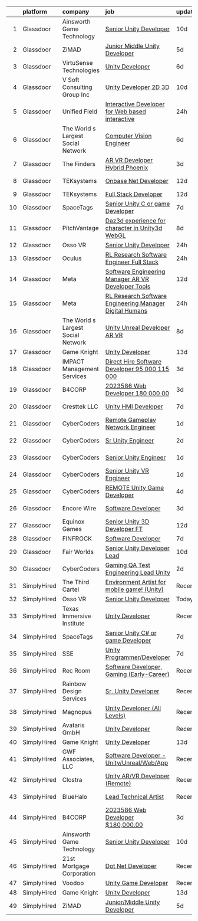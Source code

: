 

|    | platform    | company                            | job                                                                                                                                                                                                                                                                                                                                                                                                                                                                                                                                                                                                                                                                                                                                                                                                                                                                                                                                                                                                                                                                                                                                                                                                                                                                                                                                                                                                                                                                                                     | update_time   | location             |
|---:|:------------|:-----------------------------------|:--------------------------------------------------------------------------------------------------------------------------------------------------------------------------------------------------------------------------------------------------------------------------------------------------------------------------------------------------------------------------------------------------------------------------------------------------------------------------------------------------------------------------------------------------------------------------------------------------------------------------------------------------------------------------------------------------------------------------------------------------------------------------------------------------------------------------------------------------------------------------------------------------------------------------------------------------------------------------------------------------------------------------------------------------------------------------------------------------------------------------------------------------------------------------------------------------------------------------------------------------------------------------------------------------------------------------------------------------------------------------------------------------------------------------------------------------------------------------------------------------------|:--------------|:---------------------|
|  1 | Glassdoor   | Ainsworth Game Technology          | [Senior Unity Developer](https://www.glassdoor.com/partner/jobListing.htm?pos=102&ao=1110586&s=58&guid=000001828160075494307a4d13c28266&src=GD_JOB_AD&t=SR&vt=w&ea=1&cs=1_f023b48c&cb=1660027930983&jobListingId=1008038069760&cpc=B8AC0869831DBFA1&jrtk=3-0-1ga0m01vem6rt801-1ga0m01vv21v5000-1bfea5d2e654dfaf--6NYlbfkN0AhTaXticpO8D1EV9nGWUa2G9Nr_0uERllJkF2KKfHsNPvgjthfJ6kYOPNlabBumo3XqtAg4fi9npJlXr8n0nliy9xy6fIh_K8TngwOLUexLDbOVwkhFmUnHsMmtlBOG87tx6tJ-CJdyZTi5oVCX_soOCJkfgVGhhLiY_ddvMg_soYNFVifJLhRyLfgAulCMJ9SJifxs2PAaItobPivdBtHJZhqT9-we1r2NVqnflG0EOeCb4Nn_61gbIaWLw2XvCskgpC1CaK6y7vyvRVGVq-5ECzj_OcR1nr-PZYjcaZbECiqWjqEhNkUrVBcrxB3SBTAHZaScKgAIIUd_uxxgzlLz9FPCOXAZGzM-YrkpKayizy2ne5lNXmNEClZjfI_cZCob9ROnaIySlYnrXJRbZG5a_KaFKQfOozDV9A8HqqEg6gazFlk16GdlaO6-vgE4_LmRM6GRpkxLO5cN257BElvD8TJWh0Ifi4RsbMPBP75fj3_VpSop-n4LDcPDFuUDVszOKXqChVyhQ%3D%3D)                                                                                                                                                                                                                                                                                                                                                                                                                                                                                                                                                                                                                           | 10d           | Las Vegas, NV        |
|  2 | Glassdoor   | ZiMAD                              | [Junior Middle Unity Developer](https://www.glassdoor.com/partner/jobListing.htm?pos=127&ao=1136043&s=58&guid=000001828160075494307a4d13c28266&src=GD_JOB_AD&t=SR&vt=w&cs=1_5bd2bb5e&cb=1660027930988&jobListingId=1008049667996&jrtk=3-0-1ga0m01vem6rt801-1ga0m01vv21v5000-c2445798004c4330-)                                                                                                                                                                                                                                                                                                                                                                                                                                                                                                                                                                                                                                                                                                                                                                                                                                                                                                                                                                                                                                                                                                                                                                                                          | 5d            | Remote               |
|  3 | Glassdoor   | VirtuSense Technologies            | [Unity Developer](https://www.glassdoor.com/partner/jobListing.htm?pos=104&ao=1110586&s=58&guid=000001828160075494307a4d13c28266&src=GD_JOB_AD&t=SR&vt=w&ea=1&cs=1_79a7b140&cb=1660027930983&jobListingId=1008047228085&cpc=1120CD366D53BFD9&jrtk=3-0-1ga0m01vem6rt801-1ga0m01vv21v5000-621427e7806805ff--6NYlbfkN0CpTNcpmE4ij7sr_GPl7QJj6yehPG-kupSZfEdlJHm76PKMSXsSIq1med5BFIxC2pZRXqm2VLhN_XbCcerIOVWZ8h7ETYPARzSmbixQ7aLqpwonWBBh4rOL5Pp18dClbLthA8o-qLqLkUEi2BTeLU_x2fiKe0OI9IDJADdrOVWZeSJnfIngeVvcG4qEWq4Fni1zZQP4UNK1A-jocilbyb_TEghBg--rdMfxHkskgS0Wq2gTsGXBjs5yFkqgBVfCJU3sYveXpMAOTIZrsB6uVEgE6HKQQz1Z0UjUXHkkIP_ILAqBHz7lrqmIeDRaIeOXicXEgNJZdvMg7fe7SDB1mwZRRP98mBEhl-NOKIUcVfGP2xtCvImoOiq8rnNKd7iYt4wuaDOkfKFD0AbB68SPS8XDSQUry8u-a4yM07cg5WP_B8FutsyNIY8ZlPWuRTDFHoKIiJSKOSFDmyGGjRRrSmcOzBXjjJDNHrfaLSx9q1gZX5pohHyDYwWq)                                                                                                                                                                                                                                                                                                                                                                                                                                                                                                                                                                                                                                                              | 6d            | Peoria, IL           |
|  4 | Glassdoor   | V Soft Consulting Group  Inc       | [Unity Developer   2D 3D](https://www.glassdoor.com/partner/jobListing.htm?pos=122&ao=1110586&s=58&guid=000001828160075494307a4d13c28266&src=GD_JOB_AD&t=SR&vt=w&ea=1&cs=1_a1777752&cb=1660027930987&jobListingId=1008038008594&cpc=C4A69CCDBB3B9599&jrtk=3-0-1ga0m01vem6rt801-1ga0m01vv21v5000-9a4a01b372ff3881--6NYlbfkN0D9RE-Si7ybiUgDiZLiiQYmpNk9Vbzm2gLbPAQW_p1zE3jUynzuC9mQeE4jvLF4MlSm36CescGx2H9d3YI0fVAn5prwo-RLWQRl_iwMVkZ6WLNFpLl_y3iVO_S9d5oC2ltUQyL-xm9HKGpi3r8xf5SsrsFpcevLABNYdw2hIoCqPNudL4vGDMg1c1zXAd9q5rcOEafK8kssTPPqYxs4ri_LVzU1GkBnFAi5skESCc2Vi-SbMgdxs11z35Wwmrx4KogUxXCGauaJsjIKJXEK__zUWwwU1kPAIPUwHs4XKpI9YhP4HiJ-TVHZ_00NK4lRVxfq9baq40tnoyi886moyV7InKf7FJpCIuAyLBeLVd5p5t6rNvUhUgal8fEIe68LzeHwtFaeKVftIRqf61cVemPSKeReVL-xOrZtqz2aJJSFEL1mXQ3w4AH-WvHz_NnQWVwe-SBhX241TPJ3L8bCL2VarHNdqabozFiyzdyEt1VjArZL0VlY2MPlrGHDfVC2GV8%3D)                                                                                                                                                                                                                                                                                                                                                                                                                                                                                                                                                                                                                                        | 10d           | Oakbrook Terrace, IL |
|  5 | Glassdoor   | Unified Field                      | [Interactive Developer for Web based interactive](https://www.glassdoor.com/partner/jobListing.htm?pos=108&ao=1110586&s=58&guid=000001828160075494307a4d13c28266&src=GD_JOB_AD&t=SR&vt=w&ea=1&cs=1_1f787f09&cb=1660027930984&jobListingId=1008060772578&cpc=1120CD366D53BFD9&jrtk=3-0-1ga0m01vem6rt801-1ga0m01vv21v5000-1b2366b672c21547--6NYlbfkN0CNayYzF1mBaI40OgT78t3Q2d9IxlwDzhsYR4HK7epYUURqj7ThGxATAS9R-8Juk-lLjXUH1vzl_GW3Hb_J1W6lBHz62mxiYcb8F7Pij7qbDoWlrx3pPDFeUvepVpLmQB-AczCvJ_jSv9hWJ5yoq_vWdne0FQnxlFPdgw22rzTO0Cp9k0GE9MQMP5nQD9l63Z9idkZvwdWwkk3oFdJkZEXTc__nF32eHrqkN92AxGzBTgqvdQQi9BfZbqnWj86qeDQV3IfkfsEJjn869pr8am55WoxySqM29UROJxEiClPodBLcuzvC2BmqNhmVOpjMikgMeaWUGgCqsKGuTC8F9ELP_a0pOW64QXUOhZLO3wbh_tqCOADcVbxrQ7ZT06gp6UDv1dVunepKB8utvCmwzbkpRM68fKUuz5-z5l88eV-lNYtCR6FijiQnSMlDaeCEv-Q3-1O3utv0anZ21g28Iluos7hGZ0dzUBAl2vEjJhs1Fanp0dES9fYAmWBv3LqJI6Y%3D)                                                                                                                                                                                                                                                                                                                                                                                                                                                                                                                                                                                                                | 24h           | Remote               |
|  6 | Glassdoor   | The World s Largest Social Network | [Computer Vision Engineer](https://www.glassdoor.com/partner/jobListing.htm?pos=121&ao=1110586&s=58&guid=000001828160075494307a4d13c28266&src=GD_JOB_AD&t=SR&vt=w&ea=1&cs=1_aa92dfe1&cb=1660027930986&jobListingId=1008048926981&cpc=F5E96E35A1725171&jrtk=3-0-1ga0m01vem6rt801-1ga0m01vv21v5000-3df57880f4e5e665--6NYlbfkN0DSgjPPcnEdvoK3uuxfISLALE6pB1FR7YSHOr_tSg5_QGIhoz_2VqUepdcKLBLI_zTQDUXKUWfMuNvfuqZn8sOei-sNGQSYVTP8bqjPD9AiTZ76qC6KOAfglSCdr_EMsiqjzvxeWSFlXDH0wZYPl6JNp87Y4h3RRcvL_jR727myDT2ZGrrrQn3U53eyBxSNmc8EkAFaugpF3BjdMUIgQaIl_iUpE8HSDIMIqcKVQbzsvEiLPU4zoM4yJqy4RorBRmuxu-aC_AUb4GIS7kBx2ycCM6Wn8tRX1LFRokii5ey7Qiyry_8BiMMxr0l0zQQxZsf51ATnxNM9FfbWYW3U5Cpz9wFDZffNJ-ljBjHaOBpGDbOamcyou3C8XL2JGaHt-1lAcvOmLBZoM5j-vbb4tkfS1xAKD4tEjGiI8_dzv-trna3vI2NtBH-7AMJLfZemha42pGyacoOxzEpyGU3iOlKt7qbcgYUexBbm1wbGFm53myRUdK5Jq84HZDYw4FANCDbsAGPh9jGQcI0ZjEaq9g0dveU7bFHzZufBl3Tn8UuGj3H7lXlftPzNX9nxA4AUI7sI6SybR8dC8wAchoWzkfdh)                                                                                                                                                                                                                                                                                                                                                                                                                                                                                                                                                     | 6d            | San Diego, CA        |
|  7 | Glassdoor   | The Finders                        | [AR VR Developer   Hybrid  Phoenix ](https://www.glassdoor.com/partner/jobListing.htm?pos=119&ao=1110586&s=58&guid=000001828160075494307a4d13c28266&src=GD_JOB_AD&t=SR&vt=w&ea=1&cs=1_a096b83b&cb=1660027930986&jobListingId=1008055879497&cpc=DE56C24FF6DEC286&jrtk=3-0-1ga0m01vem6rt801-1ga0m01vv21v5000-ae421c7250c911c1--6NYlbfkN0AYo_ysEmi-N9D-g6x4hDoxwWbDzILIh7p3iecCghkOgCCQ9Hjx-p_46PTVF05XzNPSNGs7I4pql0M31QQczE03vEGTopzHAjZRpzRzk7u1_DWpkPnoHc2upV4zc1HbdIZ04ZPafd7fzAa18TDXsY7EIDYpUpOGnlsC6AmN1AlYnY2__aEIXWvqaZHQ9gSGzVL3_iNt4ZraM6ckwiZlryxvNOctPqjE2yY-OC6ce1c0XXYv4G23OlAdB-tJeqNsztqYRtQwF7oRcfgtCNvg3DWjwW4uv12IL3wr6_sCKiQaEUchvfGSVnqxjqlGHLCjWYMvTdOROaHVnt6_-oeRJvQIjn0DyYGrTS55RoZAYrj27E-9-DUxpXGdxxEZsFPvsu05RmkNOrCKC8bRoI5mUWzWybRhTrP7SQ_XvwW7XhJHlo8U10MptnlbZcrXm54x8SmfDxqeg9CDtIa6yTUbnFgJ6rpdxtjVT0gp2A10gfylDhtAJUL907tRCLnMVOzH4tddvLJ9AUvVXsdy_DnnWFzy)                                                                                                                                                                                                                                                                                                                                                                                                                                                                                                                                                                                                           | 3d            | Scottsdale, AZ       |
|  8 | Glassdoor   | TEKsystems                         | [Onbase  Net Developer](https://www.glassdoor.com/partner/jobListing.htm?pos=120&ao=1110586&s=58&guid=000001828160075494307a4d13c28266&src=GD_JOB_AD&t=SR&vt=w&cs=1_e1d5b60a&cb=1660027930986&jobListingId=1008034370842&cpc=444700D72F2ECBCE&jrtk=3-0-1ga0m01vem6rt801-1ga0m01vv21v5000-0ca14e4fe02f0af5--6NYlbfkN0AuKz8EBO1xHDEL7V2YF9xF3dC_I9B9i-Zw2Jh8clPMK3KTieKealHQySFBD4L6FvP8h1BqwxDfsiVHcDpT4I5WkMtHeupRzm4pkDEsGJxQIMZ9ipQJ33hk7mJmxorpxh7kSZv6RuYuNlzM5cE7_tinTmgUI09Ml_6Dq-zfW4E0StOPuaDqkIlGs88_LrpiQ0m96ZlzQSfZ1IIUOZ7tPmp74X100hZ8k4qljTYpr163P_y6fgNK8djbsQyIzZBxzPgbiFzqzmnD2B80a5iwrnTzuj5iVES9Q3dRiScVU51RP7FEQpP5_-VVhL_gxm0_HedIwBJsLAyJw2d-LSEA_zNuGatLiCiGWSEYUI-uRiNCSU3_g9y8PsUGU57NE6acfjb0dE7LOQ5JwyacRwvDKmgRSUW2kSWLeDw1NOEDlp9v8vgEBWxQ4lrerf7yk8s0SwNjRrKJzFteH9wOtQAWFj3X6x950F9x9nlXxu3E8nOYKsdX8OlH8fonLEt4tcHfF-w_GcpFF6p5sHk9l3NT73IbG3t35QRdmp7t7p_q1uIpVMS7lLLyr2rUo1DGTTFH2jBZCcia152Q26B2tJ0l4_KASXHkEne-4IZIN5m11M4TmLIaVATYJtDL07yA0-_dCwlH2_Mfxfx11fB2Tet8doESgK4u_hSUkiQftJoH0dwCMy-HiUskfUmSqoraI1U5u5QwtkIaaxksE5_YyjvIWXqVzY6TJyZ1uMRwyrBVXvFj966O230_SDwNwPx-sU7dXzCHJJsoPsPmgnDuUWzOTCcqmV4xbAJf6xbcwEq6yonfE96d4dOAygYXqV2jATbKqm4lT6WeN7sd59xAgm7425XQtbr8s_jchHMaDYBRBDsTItOFsP1v6a91_Gk4nY32IlBJ3D1cIwnyc4Kqd-a0Rt-Ydttt6ePrNmylD54ZOfBHiw%3D%3D)                                                                                                                                                                                                 | 12d           | Columbus, OH         |
|  9 | Glassdoor   | TEKsystems                         | [Full Stack Developer](https://www.glassdoor.com/partner/jobListing.htm?pos=117&ao=1110586&s=58&guid=000001828160075494307a4d13c28266&src=GD_JOB_AD&t=SR&vt=w&cs=1_44cc519a&cb=1660027930985&jobListingId=1008032881835&cpc=4F748F1840550ABC&jrtk=3-0-1ga0m01vem6rt801-1ga0m01vv21v5000-02bd1351e652d860--6NYlbfkN0AuKz8EBO1xHDEL7V2YF9xF3dC_I9B9i-Zw2Jh8clPMK3KTieKealHQySFBD4L6FvPWfMs1E5PC6dANvoXy1A1kLmDLUM404NacUWpuLVlTB0HDMDhW1QW0b4rhuF_O3NAJghuUNYzUxC0spYqOrujlkK9YuFsEO34sl1M2arDWKbnzq5Aggocbr68KCgWwcPrzru8Do_WcnQvcdt1pIOgmfDRmrV2hwdsMyeCWxVBlZn4-9IRQ7Yrx8ktV2SFA7NarAEFaELiFp8dn6RviMY6RUbsH086tevGI48q5mcu0DkSZFD7Foo6Y0167fmv2J4Ve2q5CCodTLTwlXYwAEEuccCOl8CqIA6sGhSu_jEFfs0pOgYdEr5pcrIUB74G0vAOgv5bDE2-OK-RHmwVUV63hgLkOVweG6oCz7QL5K7vEXea3SVyH5oWaH9jxmjy0-BhhwZvqUEdaLcFLC5syDFRUxlITbFjvzzTy7_v-xk9n3w-kzIyTgY4pkjsLqNrxzHk9jqZC1htU4Q3vUidKi80rkHG5S2WZEnhXSG9f82A8Nw2pSaCuvrSMpAGppFBqpsgeS4yiZGutRX97jTs0mdokm3hz-E65pGNaORgKW9XZvBL4i4plNKBfYQ7Qhl6n1f8XtaHy3OKZmFEfutbB7GJHLYKyrpzF90g0fEJ2v9jl2Ue3PQeEuex6mGx5xeSNBjkHWe7b6gD4hUrvz-muy9JD6tIOfQvz9ksTG1gjlnpeH2mRJhtheR9hwpb8JniZZ89-Ar20QYnGWT4mK6pccjTboMQB-OybIOtieF4Y6s3gwn-DWuIuGBnoOaxF44vEQbqY0JS3TTH_oEGsTs65oiUYDeHlQHdoy8QRGpPEIMVOpja9MqSeCMN3sdeOzPGCu6RfxqSir8jfUhUfhkQZRZJcUHLaFQUgq54Ytfbveni5sQ%3D%3D)                                                                                                                                                                                                  | 12d           | Fairview, TX         |
| 10 | Glassdoor   | SpaceTags                          | [Senior Unity C  or game Developer](https://www.glassdoor.com/partner/jobListing.htm?pos=107&ao=1110586&s=58&guid=000001828160075494307a4d13c28266&src=GD_JOB_AD&t=SR&vt=w&ea=1&cs=1_d1f359be&cb=1660027930984&jobListingId=1008044924626&cpc=9952A63AB06E78AD&jrtk=3-0-1ga0m01vem6rt801-1ga0m01vv21v5000-6cf5f399b28c6351--6NYlbfkN0BUVF9cqJXqdFDsrpxoGIhdnz07wL-gW_U5nrZAHPRhGVzrfnHyhdN1EPN8I7ZiQaxplMz9EJF9vxzvQnPArqQqftQpTXcRLSd7gVgkUliHbiHAwV18JGisEYi3xNpBGvahPVXwgZRUXCfYbekES6VlaAAY6iUiwa1D1RtpgKJR3J2o4_SXw4dJ6eqxn6pmlELnncBFJa-hXq7wzP1oTGnaoCDpHFLSj1i-UvlHJoBFla1EE1wgXpqGHTw2es8FcuHY3uahWPFtw9WSmtZcoSeyJ-W9V9olepDPl39l4pL3S28QXoXPl7A_z_4-MtSdROLl_czGB4znzl1l1Y87dprnYi3Znl5zLJD2iOIz5Z7I78VS-ehYB93lvqP8ELtwi69enzWUGIPaN8gNPmHLclsJLW1xUJt-mrTa4vrE5D0L69cROeU2soakyONIE9kmbbVrRLtXoChTSWqPSSV_bji08Wr7GLGQnev64Biq5yIfMwmaxqYCqgllqwaKjFiat2Ov1YzoA3fA8w%3D%3D)                                                                                                                                                                                                                                                                                                                                                                                                                                                                                                                                                                                                                | 7d            | Arizona              |
| 11 | Glassdoor   | PitchVantage                       | [Daz3d experience for character in Unity3d WebGL](https://www.glassdoor.com/partner/jobListing.htm?pos=106&ao=1110586&s=58&guid=000001828160075494307a4d13c28266&src=GD_JOB_AD&t=SR&vt=w&ea=1&cs=1_ef6baa14&cb=1660027930984&jobListingId=1008042183520&cpc=2F2C49D632A77FE0&jrtk=3-0-1ga0m01vem6rt801-1ga0m01vv21v5000-2d925dfc83a4c43a--6NYlbfkN0CnvnrZV6i1JGX1yqycrBVKxG_QbmFGo1hJvaAPDrdCVZ8yoQV_d4S0xUhNM-dH_1A5pP-pXzd5Ltk35FeWGELA4tM9OpVNAaKCl4oDM2bslPC15-Xpj1OSVVxbNUHn23I4feMXQy0B9AWcC7dWCgnuF-Kj2f27SL6sXo8qXOa0Nz5dzMoFjHXTkt4cIvdUtlfN0cx6hgyIGfGwh6a8ze_NntMqXo2M0GotNlskMxS61BMs3z8GAH-ukCsEADO2qPFuIJR6ygpoP2fagtRydZXOJOO7NDR10ZBNM-g4dbt5_hvAWZDDqTibWmUrqy2zp6ktWi1VzNQszOd_6FIycbiZ4XftLHY17MTZdunRpR15JGJnVReLalOgBNIxr_Z5MlWdKY1vSaNXnrmx9KzxOwwoqTkNfVcbHdUR9xeZCYhvx-VPWQCoZGfSh1yHcFzSwgcPqyIZiEFnY_jlQdVNSruHhCcsQPHWv3aBgP5iJfeKVr8Dc0OtO3hdLYhn_9Tr5sXP-WE7Re3-UrFAkUTYTyMVUb7txtelUX8%3D)                                                                                                                                                                                                                                                                                                                                                                                                                                                                                                                                                                                | 8d            | Remote               |
| 12 | Glassdoor   | Osso VR                            | [Senior Unity Developer](https://www.glassdoor.com/partner/jobListing.htm?pos=128&ao=1136043&s=58&guid=000001828160075494307a4d13c28266&src=GD_JOB_AD&t=SR&vt=w&cs=1_b1b602a1&cb=1660027930988&jobListingId=1008060831234&jrtk=3-0-1ga0m01vem6rt801-1ga0m01vv21v5000-a6327ebfa0ccbba5-)                                                                                                                                                                                                                                                                                                                                                                                                                                                                                                                                                                                                                                                                                                                                                                                                                                                                                                                                                                                                                                                                                                                                                                                                                 | 24h           | Remote               |
| 13 | Glassdoor   | Oculus                             | [RL Research Software Engineer   Full Stack](https://www.glassdoor.com/partner/jobListing.htm?pos=110&ao=1110586&s=58&guid=000001828160075494307a4d13c28266&src=GD_JOB_AD&t=SR&vt=w&cs=1_e140e748&cb=1660027930984&jobListingId=1008061777948&cpc=8CDBB1EC89CF7160&jrtk=3-0-1ga0m01vem6rt801-1ga0m01vv21v5000-287f2fd63625920d--6NYlbfkN0DYl4UJW4r1Vl7FEn6T9F-rD9lpC-0oMJVSiWjK_MGUd8e8cHXcpv6KPyjLHZEfqkVDT8BL02zSvLoHpcfsSGsBtoES-aRgRKaU6FSl-DkHG1cnhcX_YE2Nmmfv1SwJj9U_SQnIBH7FDDHkAr9L545JIm59MEEmngSL7D7iaUp0A_o53PJjwDy9ZWzi4wx1V9iCJXr106OKzPRBu793TWDqTKxz7xvHK6ySevZaUqnZGio8kjTOYZOiYuNQQav1_m6kqMjMhX3Y-0UTtRFXoBJfnNmtzRCUN3zKRFFr2dZvqqjcTS7T-i_MLc-ovp82OeJIA9rvTaA6d4dvjJFSbsdFQYzgiD-_zJfLSE_QSvyOn69V2_LT-n_GXET0h3gUw8yESKxdQ5xqOOgKHuDm83-Ys3PO7s_C9xjNUUoeVUz3gUWYIo16BQEYT_6tgRFHoSihMM_z7g__ZyJEpoaQFzJMBLNxVnAfNAEdWu90e_osul2-0aEKuV89hBczJ9kjyXHjskY0g8HlCZEKgeXVKU3V8fvdpreuKvv4OsuhDmYU50GWSBdW8vYHyMz3djwrVsdLuyX3uu_bazngiyteHBvEGwLK5UEVSVhOGvnqzRrQhzt1yXAC_Ch38NVvJrFUEqYErRRU_nXZ5n8fz-hfBhP697cUiFvr3iu5gnTqYOuWMY7_K58zEVmdUm2cbUwguyWXzDarxWATG2yj7bewXoh9iAUFp_5SKVdcr4UAA6Syp9xtjPyoJNuaaVJRyhQss2HnWxwhttsPdGAaxfTJw8QfuQZRnVd68-w23cYqz64TCMgUg9U2aM_SxHLy2hp6bDd5tJY98yGKHzO9mglUVHQtIYMqHp4ak_tbU2O68sxHYsfmNW4uo7QQPR4cxtaT0yprhk_4uqjcuQzBOXiFdAuUM-joXiUs9Pgxfe2vDYAgObSp43-2WCRXlELUhox1UxOagit44Vk_eNTA6NxE9V7cMZY2huV1jXaYN6llHLh2RgeWHOUwzKwV5yo5oAWK3NaxcPJptFdF3pnkfXyGeYkPyvO4E7XBprF-IjoBImRo1bZ3TTHiiSxnL7DQhDbFe3KoJkfiA6_KlQ%3D%3D)            | 24h           | Seattle, WA          |
| 14 | Glassdoor   | Meta                               | [Software Engineering Manager  AR VR   Developer Tools](https://www.glassdoor.com/partner/jobListing.htm?pos=109&ao=1110586&s=58&guid=000001828160075494307a4d13c28266&src=GD_JOB_AD&t=SR&vt=w&cs=1_4a893ab4&cb=1660027930984&jobListingId=1008033314231&cpc=BAB9AA3F436D8911&jrtk=3-0-1ga0m01vem6rt801-1ga0m01vv21v5000-2b621683bd873ed9--6NYlbfkN0DYl4UJW4r1Vl7FEn6T9F-rD9lpC-0oMJVSiWjK_MGUd8e8cHXcpv6KPyjLHZEfqkU7WcSZuXbmZfIUhhQ_HFC5L9AvTXuL3VHBavrUq3c4Mw-5YietqrUjyiCjTMKXU0rAyjymil50WMpzrjIuTkp2EReeXYNeQBhc0YOnDi-DVMWBl_Z0NF7SoX3QJwYOsggW4o_4BNEeiUOiUccnaMun6lWCAbwkyp8NrBXfCRQkzznjp3ZM4x2O3BpbdW5yKQJBBY2SAkR-tCJriWNixmV4VOyFGC-qt0ijDHPy3j_nMksYLBUt1HC-FHR5U8Cfu8bSCqGf6HkxWLuipeXb123wR63GVmsoB6Iacci6C-i3K5YnZ8zbXx7p1IR2-j0UhFDR0g3cYvG1io_Rl-BH-y2wE9O5kMfOd9v2fYWQaqd9H-77uoZb2WX2HmM1LhXdiFaJoXVjYrzwOP3K-bYwY2xboExcDEsIPLauNT2Fz7_VxA1ZNPS7rElMlETE-fwI84hMYTZzsOhkXsEfMtd6tMOBGaTwg_krN-Brf7Bgry0i1ElIqhECRUHUDM1swcLJtZQ5r8O9F0Ypr7LtUQLfIvZ9QG71ePVxpeVRDq8nzgmvdzB9y6qdezAGH06GY8s5tHZYGmXGIdpHFpvsAfVeMPNm10amWaS6zMdOzNhlsKXGwgcQl0KpPFyqn0x3dIAoThIyhrEKM-kMKmj1LePEQD2aTbM30Qmf-zSer5-eDjM2F2eRg5GpiMwCE73NVSZ3lNYqxoccp8d1TSd5kclLOndw9sddA5HXGoL29_PQTpD7QsQpXLTvt3jiY6yauv7ZsH2wxsPL14-vUXPZUwzhEj63n9exqC8l_fb5eG4hqs8Tj8LL8Refojuo712w-9iNZyDL5zLyD2U8RdqSH62yhmpx_v_CgDYsOKbQBIyUHvmlxC3r5nVzFPOs0VbOMvDHzea5oZ21ZsImqxv8io064_5J5RdqG65a173ebDwYXuRYXC0nQCJD5CRa8dsx9wXJGlF5KbosIy5jgUHVC1BSVJl82KSfgJbVukeaJAlB_LlZXlpnnNceptIVMuVkzaGFuEm5VHxzRdiIGA%3D%3D) | 12d           | Remote               |
| 15 | Glassdoor   | Meta                               | [RL Research Software Engineering Manager   Digital Humans](https://www.glassdoor.com/partner/jobListing.htm?pos=114&ao=1110586&s=58&guid=000001828160075494307a4d13c28266&src=GD_JOB_AD&t=SR&vt=w&cs=1_3a9edaf6&cb=1660027930984&jobListingId=1008061777956&cpc=AF02A54CD0F60729&jrtk=3-0-1ga0m01vem6rt801-1ga0m01vv21v5000-8fcbe3edd489e69a--6NYlbfkN0DYl4UJW4r1Vl7FEn6T9F-rD9lpC-0oMJVSiWjK_MGUd8e8cHXcpv6KPyjLHZEfqkVDT8BL02zSvO7TatRbaHDi6pKV46NTkvaNBeOBBvwRQOFPKQ4juyFVLHoS0wF0zhSEs7I9Uq15u5G_ZQYCSHnQo5_v2g6XiIX_3CILgvgfT97KzF6HwdwoqgIgigBHIm42wl3YjkbAQwCZBQz-imu7f6-W4TFjQtdtXJKFZbfLPysSbCAqGjvGNFCuSJ-6ConXdRb6q9nBt9SKwqov6X6sDSltNdnnOVIESeKebYrL0QLSpvakA041rQZzNgnAeJNGD1Jz3QX3bSIy2FaCRlxl5LEZW6EqDBaFb8u4dnTcJdijtohQvf9XY6W6OPQA4JLdk5CattsAtsYbs2SlwOGhb_jkITwNFAkA0Vf4SlYTsO2l3oZUqYVDMl9ijwY6UORcjciTcdOz7lm7v0mWKfPRsGcp9oCVR-YHEPmkff1Ee_TQElbVg02z66vXdivkRiTkZQar_QeDKvXdEdiz19ojNY3aw-YLw005p6rIq3K6spPsYpiVloYYhzBbnVOWyTQpk8OlZBqZtkQHAVCZfqKl4V4214NG7GvcZhx218Ws-cSK3WdTU_ESLZj3v_pDu6I446KzrZUGwx2QCTmj8pk-lZ_dVaWdSZHN3pqnAjnJ5W8jDa4eisl0cAaiv7TAD7s6LESadUGyndH035aH_rTofGcjIC12pg8-tN84GS47ukL6zJerMMaNlwobcIuHSajw66RBaz7RJT7_L2BAoT_l_91LDGlSIupOU6SdGHs2jCVGu4JtGJxIRYAQz2zLCGs-g9aFUWZW5WY7nDnnR7qVVJ6uYHuEba3dFfPN6DVgp2-sbwFZgSF1xp-2BzrAkZX7hZP4mfgm9uSX2aNE_tnIzgqsF78_oORB9wdI-jtH9e9ZryoI8exI-uIOYyW3IvbDm7XB6KQ6r4MUhg0MrAJhO-W1RpCKA7k_YEadzPKUpjNUelVh4wzrrHWAS3B7fDt6XzZdJbRar0-dMcjAihQaduOdYNxQ98VV0ycfsJR6kA%3D%3D)                             | 24h           | Sausalito, CA        |
| 16 | Glassdoor   | The World s Largest Social Network | [Unity Unreal Developer  AR VR ](https://www.glassdoor.com/partner/jobListing.htm?pos=115&ao=1110586&s=58&guid=000001828160075494307a4d13c28266&src=GD_JOB_AD&t=SR&vt=w&ea=1&cs=1_b7a574a6&cb=1660027930985&jobListingId=1008042375696&cpc=BAEB662971763A76&jrtk=3-0-1ga0m01vem6rt801-1ga0m01vv21v5000-f494ee243d38d501--6NYlbfkN0DSgjPPcnEdvoK3uuxfISLALE6pB1FR7YSHOr_tSg5_QGIhoz_2VqUepdcKLBLI_zRVnZbHpaOUUg4zxA3YNJqfgCq-9o0liKzrVYmTrr_XDVnqIg3IFXNOjuKyMfftGZmcup85RVP1_M3P6WAr9I7CFCQ97cF5i0P5r4PJSMbs2tcTlq4Tns38eduFaT352SjWVUbwEjfouTcFM6UsBOEJKBHn7ze-naQBwJbBnOlaLvr3LUYFX4QxZFkXW3YbG9HNoUr2YHtXIelLXDmY-H_zU3Kk8mF3d0iLWq_kP4EI8ARM5k7V1VRHAZTrmDIzmHvJQEV-yUW1eKl_Ff8UGy1sMMxZRk-rONggu5LJl8ZsOjHqsfKDz4HshHvxbDF7HaaPVu_S8PqWACnfAhVZLp8-wj5vnLu2gaqneU26CUeW8yQOTCVEL_xP3lHzAR2rmc7DuYIQUa8gSQ2-p1g3xd1dCAgxDtkvW4bnatgFivmIJSvJDwaPelHLURY--h1UcmVcCo9V5e_uuvUnn5RYr5GOn2HKmeuSPX3p3doLCkE6B9ykimPWjfecbrdV53SI-aqR7K4qXqEUB-1hMM8JlOX7)                                                                                                                                                                                                                                                                                                                                                                                                                                                                                                                                               | 8d            | Sausalito, CA        |
| 17 | Glassdoor   | Game Knight                        | [Unity Developer](https://www.glassdoor.com/partner/jobListing.htm?pos=103&ao=1110586&s=58&guid=000001828160075494307a4d13c28266&src=GD_JOB_AD&t=SR&vt=w&ea=1&cs=1_1161830b&cb=1660027930983&jobListingId=1008032055088&cpc=D5E11A5BC695825F&jrtk=3-0-1ga0m01vem6rt801-1ga0m01vv21v5000-bac7e78836c4a3d6--6NYlbfkN0CN58sshrO6gM5m_xLiCzywlEx7J3Ic7XqhKZciExLCRDMpD9HyF5OmAOILyBi6JmHVFtJQCTSz-6IEuaCvoi26OWMqsKCJ9rNIuAa58Iwai8gKYaxcSqaAcKar_arilavrOjs4Fd2Gzz3AdxjQ4laPcz8WP9t3pMWyT0r1uuftEQoQylyf9_uTP0DIqboHrUWUhzV0bDd2gGqfpXMPKVSTSpoz1FgUjdDaj9Op0JBUYYo2H4bFtY3NgT6qZP-qftkBlBSf67iWLln1ujK-8pRTDLJbtkCDYz35q3Mox0lIyUwypWZTFkh1rV-qfmhG7JyNCOHW4ZLlk4b7IMoqFzO31ZhbzpDzMvyvn1QYctlhcM-vvV3D4JmzQz0HoZP_B4MQyEijFdCsE3TPSMCDlerTdy9IdSidU0hwv37inqQokF1eJxdjkahFTFA7Jhv2_vt0fA9LSrsczP1SGvHaQL05_Fd_QBVmejMLKU7Ztne8mcLRuX97uoddp2tNJ63JKIk%3D)                                                                                                                                                                                                                                                                                                                                                                                                                                                                                                                                                                                                                                                | 13d           | Remote               |
| 18 | Glassdoor   | IMPACT Management Services         | [Direct Hire   Software Developer    95 000    115 000](https://www.glassdoor.com/partner/jobListing.htm?pos=118&ao=1110586&s=58&guid=000001828160075494307a4d13c28266&src=GD_JOB_AD&t=SR&vt=w&ea=1&cs=1_563080e4&cb=1660027930985&jobListingId=1008056070811&cpc=217C45A42544DB93&jrtk=3-0-1ga0m01vem6rt801-1ga0m01vv21v5000-ed2d220ba46cb609--6NYlbfkN0AUG6b68GXjMNyapHseg0jkioNmhuIKp1XgtoRtSNvP0NUES3Cn7x4I7EC1xSS7tsWF70afBadsk09gHfuaYz4YeJh-Zp8Jw_1dm99q3AI_fHBDJJInWxHGa_Azjr0phkZfL0xgkZVkBVQ3r2ckh3fL0UyFjQlsgpocT24gsSwp5H7gs7z_HZQT_XoSyAJ_yymaAiVKWAWtmoz4UaNEPou8G2swjVQrSmQfvI5UOqf2jv-LEPCLe7QQTH491Ec7kyJLcYcuykDtgOxN_rmw6ztbw6WB0Ew0pgdS5RYV3GFqFA7NMsdI_AejFkP__DageDGb99APTjO2JJvPVZR4nkgaIJ8zmD0X5JyS7-fTLxn-fOqj3ykD5wskcUWZzEeOhAxHhahquJe4xHxNohHy58LgpeMa3JTT58-xKw0t7H7mS3FdC04TaiEiXyQc0_OszyRbWjzsfPyzYq1jJpOLNvEISnMW8WiH1dHqNz42FPWvOJZR2VeC2jwOgpyJg9aVqLhm6SjxHh35b4KJykM5uXPLqCyZOmX3xanVdKtAgVopaA%3D%3D)                                                                                                                                                                                                                                                                                                                                                                                                                                                                                                                                                            | 3d            | Ann Arbor, MI        |
| 19 | Glassdoor   | B4CORP                             | [2023586 Web Developer  180 000 00](https://www.glassdoor.com/partner/jobListing.htm?pos=112&ao=1110586&s=58&guid=000001828160075494307a4d13c28266&src=GD_JOB_AD&t=SR&vt=w&cs=1_6bc74ac2&cb=1660027930984&jobListingId=1008055959444&cpc=C4A69CCDBB3B9599&jrtk=3-0-1ga0m01vem6rt801-1ga0m01vv21v5000-a668bd996897375e--6NYlbfkN0BBcNHvdcwdm3ewH9kjvka83ftEJjxlat_DdA1S80VRS6k0mxP7wnwmAsSRP66qfkyACjOzUQGpCoOfGuWGcky_axKpzc-G-J5jJNNjrG3z6y5200UlxLV8wvXWp5g-7iaWZ-LhuuJLvIVilIjA3P5IxhDmQY9k96GGRPgJZEEO1u0ZlIYfOO3bR-C6SfPJs_B-lTAvBWuySH03WKnWhuH4vGRMhPim0aLnMoN_-tT88brP65D7Ae63PnuJ2E51KrETES0WmMIAoPsb-iKajivgM_sGpQRfGTSdHbs8vYi_tqX9r0Ejd3aERwXOU6L7r2oD3F3hSjUJeq6_ZlBHk5gqPq11NsxVptqsH9-ldgT3_xeUiLhJ35_XHo3rbZ_1HulfcONFpC2N1xxVpg2BFRGTSsdTpjz5rfDe9hTCowlM16DmOJCt5-LxhsnJi46huoMjKsPhYY1xixVeloE4irziOmE7KAC4uy0KFKdvTOAs3w%3D%3D)                                                                                                                                                                                                                                                                                                                                                                                                                                                                                                                                                                                                                                                     | 3d            | McLean, VA           |
| 20 | Glassdoor   | Cresttek LLC                       | [Unity HMI Developer](https://www.glassdoor.com/partner/jobListing.htm?pos=130&ao=1136043&s=58&guid=000001828160075494307a4d13c28266&src=GD_JOB_AD&t=SR&vt=w&cs=1_190f4bd6&cb=1660027930988&jobListingId=1008045323885&jrtk=3-0-1ga0m01vem6rt801-1ga0m01vv21v5000-cca6b004dfe524fe-)                                                                                                                                                                                                                                                                                                                                                                                                                                                                                                                                                                                                                                                                                                                                                                                                                                                                                                                                                                                                                                                                                                                                                                                                                    | 7d            | Raymond, OH          |
| 21 | Glassdoor   | CyberCoders                        | [Remote Gameplay Network Engineer](https://www.glassdoor.com/partner/jobListing.htm?pos=126&ao=1110586&s=58&guid=000001828160075494307a4d13c28266&src=GD_JOB_AD&t=SR&vt=w&ea=1&cs=1_db313ff2&cb=1660027930988&jobListingId=1008058281763&cpc=654405A9B1E0A9F5&jrtk=3-0-1ga0m01vem6rt801-1ga0m01vv21v5000-8f28347b59772c14--6NYlbfkN0CpFJQzrgRR8WqXWK1qKKEqALWJw739KlKqr2H-MSI4eoBlI4EFrmor2FYZMP3muM3qxPNuNJt_0GX-f6jnX2kid9T_M7C_9y4HdSK54MA3NTaCi8FGl8A52apYZfx_suw4b56umf7Afy5ggqC-ERSCSagbPpSA94W__9xC1b6r10c5GOWK16AvXdgm0_4re4WsPf8L1p1R6B0hrRa6DvA9HK0N06-arvAA-i82XWhopBm11O_nvcgi_6OjKFRHgkyDA7wQG80vrlnxdpVkjz0GetCLBJAe9B1IZskViK4oNEEGwXk6ok_3FF0PEpoY8lQmLJfk-Au7cUsxAL0XZqAcw9LtnIvNNlMafN5B4Xr5eQPkstKpcqOezwh7x-dnmrRqeqp1u916-Hoy0qmUdecrZJfDi8f6Put1DgZYzsgJ3Ndf8oeA28yYBRdS5fcP6GA0frhHQ7I2rqu4PSfYtvtE7WI0aGUZTwTOnP8RCXlW7STQm4rusvYOjK_YGmyCMl_YNgbcKrVwq4hjLPVqxQHXElLSIxrCpjM2B6EOIJYLVr93hb8UQOovXDJhdZClcSQUpk7aQROyPQLTTbePgEmiJgbM6iiikHrDL-U_qPALCTqKZYO1pEQupwlkLhE4I2iD5RSSrklDz90PIFbMiX9dEP4lKoCW8P4CCQsz3k765QKXW2Jx1wb_5bKG8aWjvwLv-Vp1XYULCUBpElYv8QKWpOhyisLQ5gIYVppfFlkN1UE7qc6n9PWq3r9aDUo4xaIyVU2tSDdg7r4cERr7eLpFanH_CzovzZKuTAuiF1W_DENyWtkRfTkCiKsGV7WBmBNSKZtTT1LjJXadyZ2me-Gg7DM_oHmdEM7skz4f-6lKTeUnFIm-ZqscZBJOJnLMo5j6CsS65riQJP_vDqwYcvB2pguXCr4GmIcfFdyiL-iXKAeGTzdijpeevGFGcfmh3WRqzgVMEMN2qEvZBeqqCD2oI2kgHjqlXLao0fBy4NJ6Dw%3D%3D)                                                                                                                 | 1d            | Los Angeles, CA      |
| 22 | Glassdoor   | CyberCoders                        | [Sr  Unity Engineer](https://www.glassdoor.com/partner/jobListing.htm?pos=124&ao=1110586&s=58&guid=000001828160075494307a4d13c28266&src=GD_JOB_AD&t=SR&vt=w&ea=1&cs=1_2200d38c&cb=1660027930987&jobListingId=1008057340984&cpc=FB7E4A1762AE5BEC&jrtk=3-0-1ga0m01vem6rt801-1ga0m01vv21v5000-88954951bd3822c0--6NYlbfkN0CpFJQzrgRR8WqXWK1qKKEqALWJw739KlKqr2H-MSI4eoBlI4EFrmor2FYZMP3muM2pAkOmUab4-6stUrJoCOvdVnxQ0N3OVeEiPiIc0PHrKAa4kKXICgZDpZn5-YIMK6E11OYcoXAGeFgs8pqZ_LT2gCflVbeUQofvw4D1Ma-CVr4Ev1W08Zj6S2GMnzcRHOmphJjS6ZEgrcYREEHCUjnp8KfUbxLXHOr_n1qT7cl05byoJA5CERIeAwAnoKgvFhYferPGdcNafFKnHagw7jf0--ZJj2A-pztPD9G9Pv_DwbgHeGs3cibDDJcPvMyqLvOXbbae6E_KxWOdQm8DoozjrjHbishY9ymXpAHxmtuhhQ97Kr_0iMF-FeiofdkqteyJYzXn6x7uOZDj04yYU3G3r6fiGnZl0jXEyJajYBl5SPm4LA1erQJQhzpGWFqtFGuDmrhEd9WMC3lO3t9BMhXiOOrz3lMs0ThKsUrjWoqf9VZ3OPmjsmdsHfvnGJ6tn1K9LbJuxi-RjUH3xcZh8B00LtJqcCcklEhEAzbZ2uq2JKYDeEnm9V92bi6CS7Hs4OpOtwcEEdMQw1hgsRBQkxfGJp0tann56eBSvvH3_8pO5owvft6VWqT0Ibtxd5pArkBQzkcgk9hJrCjQvhyVfthpBXDD6094zvhbZ1wsMCqy78WQ-YGJQ1_gym7ABPF3UawJjX9ujHd-z_lKB7MvmVAD4CDDjaSSSdwbGiszXdgj3dFVjdFOhV6kiIsl_usTZLz7VeFg7i6uAYAD-qKuR-s4m_UVXBuDlLP943cg9YnZjEB3xWSFU_BELUmkdFIe-SJiI7td13Acov22J7cLoFYoZLTSpv980QRuVfwgsZfG4Um3X42LRIF9F_nT8lzHMWhU9IxjXLS9TaepuOZlv277yIm_4XLFlW-tf8dsWX3EDMPGwi_PugOYTLgEZ5B1dQFOd4HvXrRMcxaXeOeys-hS0cMJpOijBoI%3D)                                                                                                                                             | 2d            | Los Angeles, CA      |
| 23 | Glassdoor   | CyberCoders                        | [Senior Unity Engineer](https://www.glassdoor.com/partner/jobListing.htm?pos=123&ao=1110586&s=58&guid=000001828160075494307a4d13c28266&src=GD_JOB_AD&t=SR&vt=w&ea=1&cs=1_471d55b3&cb=1660027930987&jobListingId=1008058282053&cpc=451933188B21919D&jrtk=3-0-1ga0m01vem6rt801-1ga0m01vv21v5000-980809637741b634--6NYlbfkN0CpFJQzrgRR8WqXWK1qKKEqALWJw739KlKqr2H-MSI4eoBlI4EFrmor2FYZMP3muM3qxPNuNJt_0NA4ks-PPeM1J7P77HAI8W9HOlyO2qFGZPhVrODAt-nBm6bG5jERW3H7kiSUOtVVhg7_-_-14KgcOhs5v7MkAYHkWsKfu_YGDGkNejY4ez4Zd5zyjVPmpzvuxNwrPJFmOCixOSLcRWemiV0NxGoxcwfbPgoU9Hxzuj8iivoP3NE0AE1yhsXCM0H8A67JAZ2vz2QPt5dQFYQjOc9NOpoY-xXmv9xmidlR7pkN6zLa45LJlRabmVlK4Qppmkf4J9Cz1IL6sGk_iYI_uGAOJg9dgmMCVYw_lemVaV9aNGrZSH-G0Q3gb1uRkLiJH_YAJBvBwHG6eMExpG2jr9TFduyTG5PUfx0JqMy6oi-9anJ1LXrypEaOc0stMpffyIPNQUq5rdZdGaSb1H4PGcQj8jllNTotcJjkaxRloO9zHV5qo2IobQpfGQaWQ-H0c0i1D88AiRXytfyXCjTBw39L5ZaYtGSgR6vC37pEV4pIVbSDuabF3fufJ_e15Orz_nAhDEMVtYsD1pq9h8sBjQ9Qs_YUWe9LBou-dJ0O3GhhZtKiaxHDcf4V7TMDibOKELjLauo-RCtEZZnFRuRnZy-5LQWVC6QpXS4nfrB-NVQr01K_v6c4OsXKevDg-HjyQ3azcMTQJYeBwWqyA3cpK5cIzdlXiAH_F5WdwxFRcGhSpGsWQodapD2-adFujjqg_6nvQKxuhh3YvoQPVEQh4MCpLFnet4w5j8Unz8FpPtIhG080bfMm2Vw35VVDOy8ki-dXhlE-PeBovGtgkuRb1XdQDuEU-bsqXQX-F-a4mSSXVW_zZ4udZBCcIW2OqK08L6X5_F6f1FiR0Eb4Fzr-5HHxOSN3kniLPwp3ENHr91OqJNO3Kf8H-aApVtlWze-fXXgN9jbUTCYF_6LitQi3WzMR-ySlLuk%3D)                                                                                                                                          | 1d            | San Carlos, CA       |
| 24 | Glassdoor   | CyberCoders                        | [Senior Unity VR Engineer](https://www.glassdoor.com/partner/jobListing.htm?pos=125&ao=1110586&s=58&guid=000001828160075494307a4d13c28266&src=GD_JOB_AD&t=SR&vt=w&ea=1&cs=1_cc07f4dc&cb=1660027930987&jobListingId=1008058282099&cpc=6FC5BA77C9A4CD78&jrtk=3-0-1ga0m01vem6rt801-1ga0m01vv21v5000-71bf3ab7c51e8783--6NYlbfkN0CpFJQzrgRR8WqXWK1qKKEqALWJw739KlKqr2H-MSI4eoBlI4EFrmor2FYZMP3muM3qxPNuNJt_0DJZCY7-FAlg9Hq7pXnVqS3FRZ0uSFXEQl6OzcOabbNUbFnX-RA3irS3Wpe71GA-VGKkVWE2WPY9lljHsp6TRFZWZSebf0YR4oy1CiINXlAa6hV6LfIorwCLMPcAgEyMlDFB3XCDd9THyPQgF-n-1nqkJCe2lSQjg1_PSrBasUN7iUbMfPHgGfyoNDgJfLFJLt_YOkV8K08NOjMNsvDPcEiqIoW9LqBFZKhi_0sQqq-oiUgtVYJMPmZbKonC2lmPNfqTxS1n84fgHnBVZbQI3sMfoYB5BN2eQwuL5O-KzZ-BwiJOzVfTen4k6BpffeVMbyJnVzTWATMPQ2sp_NVTdB_NjmF1kpVv6pY8gpGz9XtucGGXucpHXEjTdgSPTofiBMU8B_0vPjfSm0M_R2WwQ64-r4g3mY8XLTNnfgnhyprY72Jjrq8h76k6RShS6lI6IxmTzhYvZexhoEhC2BobzR3j4hVJNuvRqQsYsi3fh2CLZh1LATA8Am2xV5xEInIhS3ZRBFxvMcoqWMNDTSm5wNzRC14ajiiZ8_MSj4DlX-Vea-4l_Vd316ZAtOHnig6Ub-1t9Z1tIWNgsceuN2THWKKChG4znm4Pzwlck9VqjWgg7MGziTziQBKrDC1n0gxUA7NwuNvjQO6VL69Vpi98s42DCDBZunCbvGphz7HbCRFsnqMVf8WURWagAvonjnKuIIuoNR4xsqJ3i45lEDdZaPn3W-IbH5IEYT5Fdq9ltWzKZ9nYmLqDEH13dx5Z6uzTKK0Iek_DU79SqAU3e9eSiP_C0QjsmV-EbkHo5U9F-VGY-jFI9VzIoBjmEWe62o3EONSj_M_WBm13hXiOEskZ4dQWEK6L4wibL3cgsG5BqweuZqJTkKJNhg0rB3W1ejPASPOMaYhyCp4wbOJth_3_WTU65nAFP6AhrA%3D%3D)                                                                                                                         | 1d            | Mountain View, CA    |
| 25 | Glassdoor   | CyberCoders                        | [REMOTE Unity Game Developer](https://www.glassdoor.com/partner/jobListing.htm?pos=113&ao=1110586&s=58&guid=000001828160075494307a4d13c28266&src=GD_JOB_AD&t=SR&vt=w&ea=1&cs=1_bb94065c&cb=1660027930985&jobListingId=1008053779877&cpc=FB7E4A1762AE5BEC&jrtk=3-0-1ga0m01vem6rt801-1ga0m01vv21v5000-2024c8e095346cc7--6NYlbfkN0CpFJQzrgRR8WqXWK1qKKEqALWJw739KlKqr2H-MSI4eoBlI4EFrmor2FYZMP3muM35UEpv7D8dnN0DV7ANvLR7sp-MZtyKAIs4mkEqOd1DTjUxQUO0YBq-hEujA0_PFz2J5dv5QtpvE4yCwWjjC29POLJYwS3z1OMzwNV8gRiE5Hvcj6HaCd1ho_YkOWy4WVXXHQpH3DPE5e7rWHrJiNr_XsNNkyavGwAEZUZCiE4Q1UaWQ6Ntdo8OXvYA22PDuKBDHn8MFOfVXE5SDLVtD4xcpf17TuCYHjTXyy8yoOm48gT6OrjktJ14tBqOVg-ZyKZvN6Uwwi7fvruL36EZ8btpp46c6R_1nlVqUPtDeDg3ziGJsA9a2kXhKKvoDvT8Rscsrx3oxtfPnVuIUktJOHmhk6BvtBcUuBUsgq6r58ehoiKt3-kB3tZyrHf6WWtOrJoE-ZEZ3X2UeCu0PW6FjxmXw9DARQKnLCB2oNYVl52kWw-xHvSxI2S6bd-rRrUZGZGqbLUhxyUVs-Jqb7ftZJpTlWMhjbRQWXTGm6tNaQvjMiNJtLfT6b_xXoAWlxz3O-_CxDsur_YVw1t8tEVa7uvqPRk8hbMxQ9UN0k5a6Fiq-PaduxGVxyqTwppAzrvi_RzFbgY6_P6pl5Svkhr5dCMrXqqtGzvpCp03CfGOxJ2EstLOTb2PIN17ruFALbPSFVJfjbL5dt26JDRHsSRG3aHYOv0z2VWO8h38fG_wbwYeSRQQ3inMv-RNh0kdo4czY2hCa7t7S-1hTVo2orUOfTY2Ktle50Ms9GxodPHHuIrPmGeudlWEjk2SeO1VL71DdAPruZyoyStUVfnUpRhepprgfer8Ae7ixlKUH-UnfY5RwqP-jdxUb2HFoU569haKYM7ZBxYSdxztL-G-E-0OcX-Z9s-pEI13f_72Us_IjqPubLOL8zyX5vDsaPoq8iqBsoT1X8nhqJJiRVp8A7capBwGipOTQk8GfebERAll6TCSTYuyViYn6av4-wQwzN2ME3Q%3D)                                                                                                    | 4d            | Los Angeles, CA      |
| 26 | Glassdoor   | Encore Wire                        | [Software Developer](https://www.glassdoor.com/partner/jobListing.htm?pos=111&ao=1110586&s=58&guid=000001828160075494307a4d13c28266&src=GD_JOB_AD&t=SR&vt=w&ea=1&cs=1_5de230c8&cb=1660027930985&jobListingId=1008055645054&cpc=32EE424DE2B657EB&jrtk=3-0-1ga0m01vem6rt801-1ga0m01vv21v5000-fd464bbd652014c6--6NYlbfkN0C7zyHmMFTpQrwsiJpHJasCLEaxANQjtsY27ovHgpiWUOaLufNMdTovqtEcuOEM7t0stE67-5SjJsR-9TwqWsD_lrSE_8MZlvpAo1qkvNT4mQknO3lM9G_F6YqZVlef-pzXVVLELFjIu96D4Qh2e9UN-aLO3xBnuD_hiBE_SWsW3vn6g_wayrqrfWdpz7lg2RRy25xrJUWRsge6Byw9sKcrc2JZxVsSoEDQHTESCH8i6DWN2kLxRVPfR5czqDQatF-KV2SbKucU2HDKnHgDcTJkrkhkmod-4b9o4tgum9SzOWAFEKkWvTnLq3EZVFhsbOSf7dYEJD8bc3RL00LoyMvn2A0QV072axGX-77IuYSnp2gEvqGHGhsx2pltFBuyp_uA_tgkneMEay0sdegwbXC-xUGWNTjPslBVckC1ozbGehKEH1rYO3-4OdsJVsxdEDSwePadDKMtxGK51v0_eDSQkMTukT5inmp90SEaRyZmilBGTXit7viOk1iEvMUzVRk%3D)                                                                                                                                                                                                                                                                                                                                                                                                                                                                                                                                                                                                                                             | 3d            | McKinney, TX         |
| 27 | Glassdoor   | Equinox Games                      | [Senior Unity 3D Developer  FT ](https://www.glassdoor.com/partner/jobListing.htm?pos=129&ao=1136043&s=58&guid=000001828160075494307a4d13c28266&src=GD_JOB_AD&t=SR&vt=w&ea=1&cs=1_133e5006&cb=1660027930988&jobListingId=1008033357499&jrtk=3-0-1ga0m01vem6rt801-1ga0m01vv21v5000-471d251ec7ab6fc8-)                                                                                                                                                                                                                                                                                                                                                                                                                                                                                                                                                                                                                                                                                                                                                                                                                                                                                                                                                                                                                                                                                                                                                                                                    | 12d           | Remote               |
| 28 | Glassdoor   | FINFROCK                           | [Software Developer](https://www.glassdoor.com/partner/jobListing.htm?pos=105&ao=1110586&s=58&guid=000001828160075494307a4d13c28266&src=GD_JOB_AD&t=SR&vt=w&ea=1&cs=1_4f38c0ad&cb=1660027930983&jobListingId=1008044791152&cpc=FDA5FE10D8E00596&jrtk=3-0-1ga0m01vem6rt801-1ga0m01vv21v5000-c937f3af8e32f05a--6NYlbfkN0C3s6SQssVyjM0TBjXC5cY90NsFTu6k7iXDnyh6Xjam_Ql48LVNep8gq_ukj6DHLvJThzj898JP32prCcUOkYg1RClsw1SK_ffn6NEkLSBLCw4OIMb8-JUVrYv5GtF6TXetsqsFlf3EIDPvI6uCQYqvsXBFxmx_sBKuIyOl_iT-efd_O2GjOYvm7-CE5n-PhakTSjoIt1croiqpMyNIj69I5F4F2M6YFzKsS-wi5cvH3ICz4HYIp6xbYq3BEGBFkp66TgUAwdtyyTDAhDbg7lP6KiB1W2rB5y130-Phm5qmfpzaxZu2LVqNan9rgep-aWVq2Dii0Rgydi6-qf0_-kDjlqpP4MRXFfVqNwiXJ0LLwrZfFEhG9gk80dlkGe4qNSN5qtIyzAdNFDRUd2TEeiRTers5jEPZMhqttId_rzVJgNteq6kqWa3lUiv0xe5whBXvwJg17YBh29r54YV34FbwkNLkpnAE63gjd-1nOIqytf8fH5MtZKa_CMGJUju9nJ4%3D)                                                                                                                                                                                                                                                                                                                                                                                                                                                                                                                                                                                                                                             | 7d            | Apopka, FL           |
| 29 | Glassdoor   | Fair Worlds                        | [Senior Unity Developer Lead](https://www.glassdoor.com/partner/jobListing.htm?pos=101&ao=1110586&s=58&guid=000001828160075494307a4d13c28266&src=GD_JOB_AD&t=SR&vt=w&ea=1&cs=1_68f56312&cb=1660027930983&jobListingId=1008037874300&cpc=7A58C3765E885544&jrtk=3-0-1ga0m01vem6rt801-1ga0m01vv21v5000-c78d7d2a785a71ae--6NYlbfkN0DzaDHVbxJ-LJZej0v9fk4K-FwNocoxjQ_zxp68kPBvcgR9UG8IK_m_jS8O_DsHf7y43bGga1woVUi54H3orL6RGiYoqX4CISomll9vw9uPyj20MT5F67GNkBHi24dU8bIZqg4LFNHxJXh61vL95VMYGa0jBfyFJbQMAzxORxp1Vjjt7taI6ZiyBGLH7qt4NqNl-beb85Wb5Nn7o_psbYnjZ_TSq7_oGuvWUgTe7JtVC6ljHhYR9qxfPGdK93YgEo1R0JS7-18-Mi1r8lWiNRx7ePqt8N7o-xCzY95ZEW5wvjrTGraGa2hP12vJ-CP1Rj6iLba0DBaAVjnkhIKlgaGBrCIm1y8H7TrQL1iODEO6rReF5KtRJONVSNQjX7yycopAYbZPN3REKvVwHKcKmO0ISs_tK80j3f_zyceesuqz289EmMQUbctrmW1Sjmv4gYdZdHwmSX10lFLjM0d20L6PoxEw57am7j5dAY3OhU89Z1WsmSePpsLf5MUgpSNRaeyKDHC0to243rCVzLwnSxCc)                                                                                                                                                                                                                                                                                                                                                                                                                                                                                                                                                                                                                  | 10d           | Austin, TX           |
| 30 | Glassdoor   | CyberCoders                        | [Gaming QA Test Engineering Lead   Unity](https://www.glassdoor.com/partner/jobListing.htm?pos=116&ao=1110586&s=58&guid=000001828160075494307a4d13c28266&src=GD_JOB_AD&t=SR&vt=w&ea=1&cs=1_7aca45ec&cb=1660027930985&jobListingId=1008057341215&cpc=451933188B21919D&jrtk=3-0-1ga0m01vem6rt801-1ga0m01vv21v5000-523677105c618213--6NYlbfkN0CpFJQzrgRR8WqXWK1qKKEqALWJw739KlKqr2H-MSI4eoBlI4EFrmor2FYZMP3muM2pAkOmUab4-6EnX1CmucgYurECQyYQ3ja3xz1Wd9myx6XZCPzmAh5opvp1pYkaAsbZE1i7qD4PlA8gIJiJlhrsTBMwDi3MayFx56a4929vDi37Lm-BFGtjhwdYoDmInEfqZMh2O6gBDQMm75VXeGKTHSj-BmeFwn07xwFRKrOPD8tAQREqHSyIz2ma_P1myHm6hCmFb8-ZDTah6zQsNhi1tw8R1orfNOJEE3iuLDFuuS9lWjpOvJBBv-QFOPC85KAtDl2nZCOIpscFkv6XfwbfCQg1T938_I3Wc9-WVh6uGPji2TbNhgSlURqLI7PL52iDeTRaIV--f2yDY5VWcqe3XlEVUNEauE9EUFr7R21qgiim6kcNI5aBf1JV63V71SdOd7d_rozjbgWqEn0iucGrxZ2zOEaf6qLB6PcEk6VgsRudqGlH38Xmtk1VDXRGK5QCKMKfoofVWDReKQLuz96LdizT0H0x5-73tGKZfgQn2aeHOu__OYJ0YS7T-X96y6vzgMHKdatJfisCmDg605WAK54X2E6pSWLCzi84EGBc7ZQZDFgOiqLAFLLZKyxExLeEFojOUxelhlcuQPgWNQ2c4zTz85byWGAV2F-KN1C5E2kKwQu9mBaYMwKuKSjlCUXLoiOK0cpNc8FPYEQowihFYzLmPGoEpwL-8DE6QU1G5s_r9xbSB15xpFpHURUZ6QY3Xvc31C-LQjk2NJZ4vqmyoXvKbdZLQL9KB3eQiWhjgD5NFcNR3TmBObsP1Js91DhwobOfi83xlYRRK-LSmgnxXzBNOUcme3E-mMekNH-tN8pQIT0wIpnL6zGQBz1fYEdFH6228ft5_YrW6kw8zSxQTvq2r6C8af37_eq0VLFJtBTWnewIgho7_XS6mHlZLdGqcoi5GYcY-oq5sLRnhLdPq5EWGUNTNXfct2ilSDDuSpyaQoV0zShl)                                                                                                      | 2d            | Atlanta, GA          |
| 31 | SimplyHired | The Third Cartel                   | [Environment Artist for mobile game! (Unity)](https://www.simplyhired.com/job/5WYDNEWV84fNaCCi2aFIXmRA79Qav5OvY6Gfd9qS-L1zk4TlStvL0g?q=unity+developer)                                                                                                                                                                                                                                                                                                                                                                                                                                                                                                                                                                                                                                                                                                                                                                                                                                                                                                                                                                                                                                                                                                                                                                                                                                                                                                                                                 | Recently      | Remote               |
| 32 | SimplyHired | Osso VR                            | [Senior Unity Developer](https://www.simplyhired.com/job/eD_vEkvqXm5t9UnNexxkZiqDVfsw1E2fauS5xH6t2OTZUz8RVRxiJQ?q=unity+developer)                                                                                                                                                                                                                                                                                                                                                                                                                                                                                                                                                                                                                                                                                                                                                                                                                                                                                                                                                                                                                                                                                                                                                                                                                                                                                                                                                                      | Today         | Remote               |
| 33 | SimplyHired | Texas Immersive Institute          | [Unity Developer](https://www.simplyhired.com/job/xsx4ESwUMkdjW7C0uYGMcHDZ2mGpny2HahBniUJtGFO86Bd48YzTXA?q=unity+developer)                                                                                                                                                                                                                                                                                                                                                                                                                                                                                                                                                                                                                                                                                                                                                                                                                                                                                                                                                                                                                                                                                                                                                                                                                                                                                                                                                                             | Recently      | Remote               |
| 34 | SimplyHired | SpaceTags                          | [Senior Unity C# or game Developer](https://www.simplyhired.com/job/c1SUiWwgk6PeDprPspAwNymtBDr_BMJObV651HRdyR6crcH-4q-TOA?q=unity+developer)                                                                                                                                                                                                                                                                                                                                                                                                                                                                                                                                                                                                                                                                                                                                                                                                                                                                                                                                                                                                                                                                                                                                                                                                                                                                                                                                                           | 7d            | Arizona              |
| 35 | SimplyHired | SSE                                | [Unity Programmer/Developer](https://www.simplyhired.com/job/VOnXedN8R7oco5fMeVGxZIlV2vJdBFh3IqLwfmRneiz6bgxG9yzbog?q=unity+developer)                                                                                                                                                                                                                                                                                                                                                                                                                                                                                                                                                                                                                                                                                                                                                                                                                                                                                                                                                                                                                                                                                                                                                                                                                                                                                                                                                                  | 7d            | Jacksonville, FL     |
| 36 | SimplyHired | Rec Room                           | [Software Developer, Gaming (Early-Career)](https://www.simplyhired.com/job/IfYQ6UpaeLV0dbnbG1hLD9OZ6v-DwuVJeaQqWgTOCbI4FaiKESu8EA?q=unity+developer)                                                                                                                                                                                                                                                                                                                                                                                                                                                                                                                                                                                                                                                                                                                                                                                                                                                                                                                                                                                                                                                                                                                                                                                                                                                                                                                                                   | Recently      | Seattle, WA          |
| 37 | SimplyHired | Rainbow Design Services            | [Sr. Unity Developer](https://www.simplyhired.com/job/o1wX1NNgcf7pGklhzCcZMw6d8G5ioPLHYwFcNSQ_a1CozpzgrEEaBQ?q=unity+developer)                                                                                                                                                                                                                                                                                                                                                                                                                                                                                                                                                                                                                                                                                                                                                                                                                                                                                                                                                                                                                                                                                                                                                                                                                                                                                                                                                                         | Recently      | Remote               |
| 38 | SimplyHired | Magnopus                           | [Unity Developer (All Levels)](https://www.simplyhired.com/job/vPypX05jFCjXy9ymS1tlMhP8Zpx81wwzBDbU2anSTS_WypcGgAQCYg?q=unity+developer)                                                                                                                                                                                                                                                                                                                                                                                                                                                                                                                                                                                                                                                                                                                                                                                                                                                                                                                                                                                                                                                                                                                                                                                                                                                                                                                                                                | Recently      | Los Angeles, CA      |
| 39 | SimplyHired | Avataris GmbH                      | [Unity Developer](https://www.simplyhired.com/job/i1Dw3b-dk8AIW8BnRiNhaQZXlg7YyJ6TgrqSLbhDgw9ibiiGkKwzmw?q=unity+developer)                                                                                                                                                                                                                                                                                                                                                                                                                                                                                                                                                                                                                                                                                                                                                                                                                                                                                                                                                                                                                                                                                                                                                                                                                                                                                                                                                                             | Recently      | Georgia +1 location  |
| 40 | SimplyHired | Game Knight                        | [Unity Developer](https://www.simplyhired.com/job/TPCXx7J4ThFMPYooV0uo104Ok8Dxfe42kioQh-km8u8BHfk4_xf0xQ?q=unity+developer)                                                                                                                                                                                                                                                                                                                                                                                                                                                                                                                                                                                                                                                                                                                                                                                                                                                                                                                                                                                                                                                                                                                                                                                                                                                                                                                                                                             | 13d           | Remote               |
| 41 | SimplyHired | GWF Associates, LLC                | [Software Developer - Unity/Unreal/Web/App](https://www.simplyhired.com/job/YEcslJTXNxqad2O9X9_5XjgeQnyJyE1ynPDtOtUBNxvpl0RTOaZFwg?q=unity+developer)                                                                                                                                                                                                                                                                                                                                                                                                                                                                                                                                                                                                                                                                                                                                                                                                                                                                                                                                                                                                                                                                                                                                                                                                                                                                                                                                                   | Recently      | New Jersey           |
| 42 | SimplyHired | Clostra                            | [Unity AR/VR Developer (Remote)](https://www.simplyhired.com/job/Z1VKUCQBOT3Ts7GmKbQNA3IybBKS6Sth5WXSkNoNgd8tAb_Jg26Wpg?q=unity+developer)                                                                                                                                                                                                                                                                                                                                                                                                                                                                                                                                                                                                                                                                                                                                                                                                                                                                                                                                                                                                                                                                                                                                                                                                                                                                                                                                                              | Recently      | Remote               |
| 43 | SimplyHired | BlueHalo                           | [Lead Technical Artist](https://www.simplyhired.com/job/Wjuj_8GvrouGkI5GInMTsAVDyDnmD0dXLa8mRnChOYJPWpldqD68RQ?q=unity+developer)                                                                                                                                                                                                                                                                                                                                                                                                                                                                                                                                                                                                                                                                                                                                                                                                                                                                                                                                                                                                                                                                                                                                                                                                                                                                                                                                                                       | Recently      | Rockville, MD        |
| 44 | SimplyHired | B4CORP                             | [2023586 Web Developer $180,000.00](https://www.simplyhired.com/job/N9CAr_sTLrnqh96mhKqRuzEYVjBPPAZvWBQVO6Xyhnjs53jHevChUw?q=unity+developer)                                                                                                                                                                                                                                                                                                                                                                                                                                                                                                                                                                                                                                                                                                                                                                                                                                                                                                                                                                                                                                                                                                                                                                                                                                                                                                                                                           | 3d            | McLean, VA           |
| 45 | SimplyHired | Ainsworth Game Technology          | [Senior Unity Developer](https://www.simplyhired.com/job/Q-3gOy5sB9BpviFUj6zbSYRugCJk4zc76wr0wDwTctXrZ9neBOwySA?q=unity+developer)                                                                                                                                                                                                                                                                                                                                                                                                                                                                                                                                                                                                                                                                                                                                                                                                                                                                                                                                                                                                                                                                                                                                                                                                                                                                                                                                                                      | 10d           | Las Vegas, NV        |
| 46 | SimplyHired | 21st Mortgage Corporation          | [Dot Net Developer](https://www.simplyhired.com/job/EGRQAiY53TICJxtUHsDSlq-KP4RKqfRCNocZFTvPJXMjLVDjyUcOEQ?q=unity+developer)                                                                                                                                                                                                                                                                                                                                                                                                                                                                                                                                                                                                                                                                                                                                                                                                                                                                                                                                                                                                                                                                                                                                                                                                                                                                                                                                                                           | Recently      | Knoxville, TN        |
| 47 | SimplyHired | Voodoo                             | [Unity Game Developer](https://www.simplyhired.com/job/NLFQkH33HD_35Ds9kXakUpzo0YFJySLM-k9B6PMS8pvyK5pcffPR_g?q=unity+developer)                                                                                                                                                                                                                                                                                                                                                                                                                                                                                                                                                                                                                                                                                                                                                                                                                                                                                                                                                                                                                                                                                                                                                                                                                                                                                                                                                                        | Recently      | Remote               |
| 48 | SimplyHired | Game Knight                        | [Unity Developer](https://www.simplyhired.com/job/TPCXx7J4ThFMPYooV0uo104Ok8Dxfe42kioQh-km8u8BHfk4_xf0xQ?q=unity+developer)                                                                                                                                                                                                                                                                                                                                                                                                                                                                                                                                                                                                                                                                                                                                                                                                                                                                                                                                                                                                                                                                                                                                                                                                                                                                                                                                                                             | 13d           | Remote               |
| 49 | SimplyHired | ZiMAD                              | [Junior/Middle Unity Developer](https://www.simplyhired.com/job/5BjEqppkH3T97EiGFPXWW3M1xwij6hn5mYc86iRxN8neBQX1vN2XcQ?q=unity+developer)                                                                                                                                                                                                                                                                                                                                                                                                                                                                                                                                                                                                                                                                                                                                                                                                                                                                                                                                                                                                                                                                                                                                                                                                                                                                                                                                                               | 5d            | Remote               |